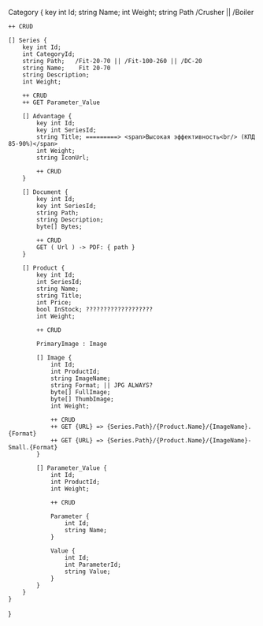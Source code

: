 Category {
    key int Id;
    string Name;
    int Weight;
    string Path /Crusher || /Boiler
    
    ++ CRUD
    
    [] Series {
        key int Id;
        int CategoryId;
        string Path;   /Fit-20-70 || /Fit-100-260 || /DC-20
        string Name;    Fit 20-70
        string Description;
        int Weight;
        
        ++ CRUD
        ++ GET Parameter_Value

        [] Advantage { 
            key int Id;
            key int SeriesId;
            string Title; =========> <span>Высокая эффективность<br/> (КПД 85-90%)</span> 
            int Weight;
            string IconUrl;

            ++ CRUD
        }

        [] Document { 
            key int Id;
            key int SeriesId;
            string Path;
            string Description;
            byte[] Bytes;

            ++ CRUD
            GET ( Url ) -> PDF: { path }
        }

        [] Product {
            key int Id;
            int SeriesId;
            string Name;
            string Title;
            int Price;
            bool InStock; ???????????????????
            int Weight;

            ++ CRUD

            PrimaryImage : Image

            [] Image {
                int Id;
                int ProductId;
                string ImageName;
                string Format; || JPG ALWAYS?
                byte[] FullImage;
                byte[] ThumbImage;
                int Weight;
                
                ++ CRUD
                ++ GET {URL} => {Series.Path}/{Product.Name}/{ImageName}.{Format}
                ++ GET {URL} => {Series.Path}/{Product.Name}/{ImageName}-Small.{Format}
            }

            [] Parameter_Value {
                int Id;
                int ProductId;
                int Weight;

                ++ CRUD

                Parameter {
                    int Id;
                    string Name;
                }
                
                Value { 
                    int Id;
                    int ParameterId;
                    string Value;
                }
            }
        }
    }
}